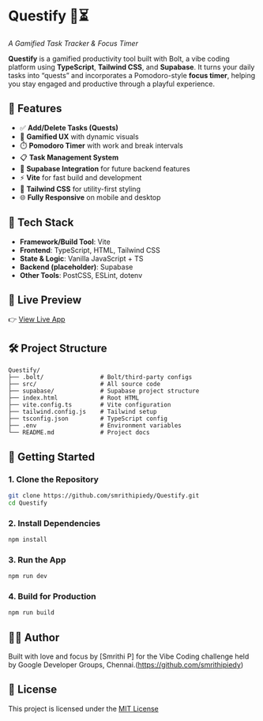 # Questify 🧩⏳  
_A Gamified Task Tracker & Focus Timer_

**Questify** is a gamified productivity tool built with Bolt, a vibe coding platform using **TypeScript**, **Tailwind CSS**, and **Supabase**. It turns your daily tasks into “quests” and incorporates a Pomodoro-style **focus timer**, helping you stay engaged and productive through a playful experience.

## 🌟 Features

- ✅ **Add/Delete Tasks (Quests)**  
- 🧠 **Gamified UX** with dynamic visuals  
- ⏱️ **Pomodoro Timer** with work and break intervals  
- 📋 **Task Management System**  
- 🔗 **Supabase Integration** for future backend features  
- ⚡ **Vite** for fast build and development  
- 💅 **Tailwind CSS** for utility-first styling  
- 🌐 **Fully Responsive** on mobile and desktop

## 🧰 Tech Stack

- **Framework/Build Tool**: Vite
- **Frontend**: TypeScript, HTML, Tailwind CSS
- **State & Logic**: Vanilla JavaScript + TS
- **Backend (placeholder)**: Supabase
- **Other Tools**: PostCSS, ESLint, dotenv

## 📸 Live Preview

👉 [View Live App](https://questify-task-tracker.netlify.app/)

## 🛠 Project Structure

```
Questify/
├── .bolt/                # Bolt/third-party configs
├── src/                  # All source code
├── supabase/             # Supabase project structure
├── index.html            # Root HTML
├── vite.config.ts        # Vite configuration
├── tailwind.config.js    # Tailwind setup
├── tsconfig.json         # TypeScript config
├── .env                  # Environment variables
└── README.md             # Project docs
```

## 🚀 Getting Started

### 1. Clone the Repository

```bash
git clone https://github.com/smrithipiedy/Questify.git
cd Questify
```

### 2. Install Dependencies

```bash
npm install
```

### 3. Run the App

```bash
npm run dev
```

### 4. Build for Production

```bash
npm run build
```

## 🙋‍♀️ Author

Built with love and focus by [Smrithi P] for the Vibe Coding challenge held by Google Developer Groups, Chennai.(https://github.com/smrithipiedy)

## 📜 License

This project is licensed under the [MIT License](LICENSE)
